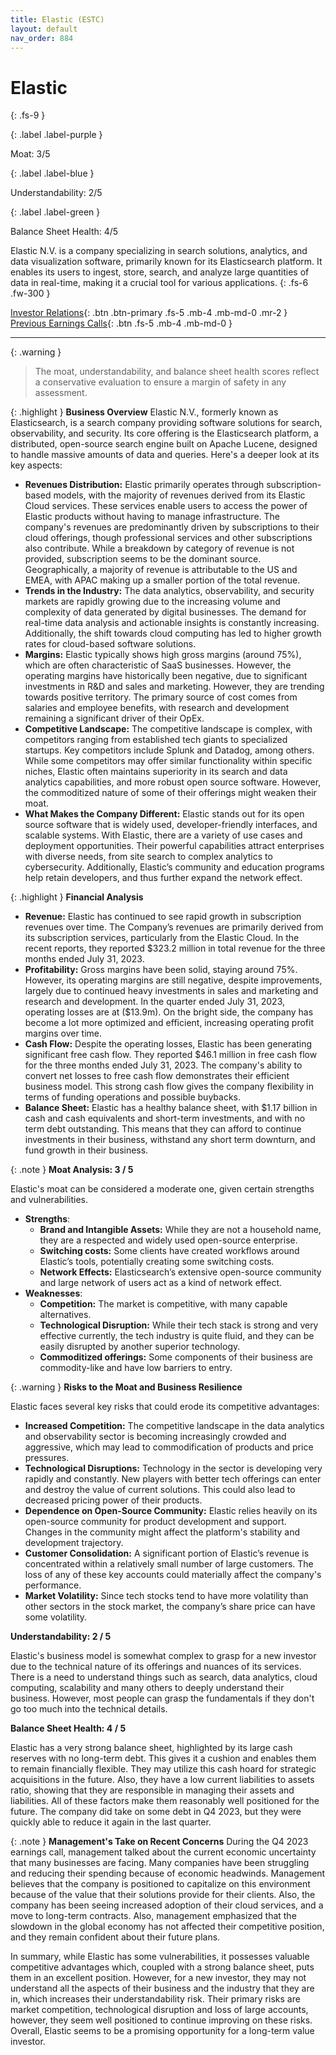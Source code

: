 ```yaml
---
title: Elastic (ESTC)
layout: default
nav_order: 884
---
```


# Elastic
{: .fs-9 }

{: .label .label-purple }

Moat: 3/5

{: .label .label-blue }

Understandability: 2/5

{: .label .label-green }

Balance Sheet Health: 4/5

Elastic N.V. is a company specializing in search solutions, analytics, and data visualization software, primarily known for its Elasticsearch platform. It enables its users to ingest, store, search, and analyze large quantities of data in real-time, making it a crucial tool for various applications.
{: .fs-6 .fw-300 }

[Investor Relations](https://www.google.com/search?q=ESTC+investor+relations){: .btn .btn-primary .fs-5 .mb-4 .mb-md-0 .mr-2 }
[Previous Earnings Calls](https://discountingcashflows.com/company/ESTC/transcripts/){: .btn .fs-5 .mb-4 .mb-md-0 }

---

{: .warning }
>The moat, understandability, and balance sheet health scores reflect a conservative evaluation to ensure a margin of safety in any assessment.



{: .highlight }
**Business Overview**
Elastic N.V., formerly known as Elasticsearch, is a search company providing software solutions for search, observability, and security. Its core offering is the Elasticsearch platform, a distributed, open-source search engine built on Apache Lucene, designed to handle massive amounts of data and queries. Here's a deeper look at its key aspects:

*   **Revenues Distribution:**  Elastic primarily operates through subscription-based models, with the majority of revenues derived from its Elastic Cloud services. These services enable users to access the power of Elastic products without having to manage infrastructure. The company's revenues are predominantly driven by subscriptions to their cloud offerings, though professional services and other subscriptions also contribute. While a breakdown by category of revenue is not provided, subscription seems to be the dominant source. Geographically, a majority of revenue is attributable to the US and EMEA, with APAC making up a smaller portion of the total revenue.
*   **Trends in the Industry:** The data analytics, observability, and security markets are rapidly growing due to the increasing volume and complexity of data generated by digital businesses. The demand for real-time data analysis and actionable insights is constantly increasing. Additionally, the shift towards cloud computing has led to higher growth rates for cloud-based software solutions.
*   **Margins:** Elastic typically shows high gross margins (around 75%), which are often characteristic of SaaS businesses. However, the operating margins have historically been negative, due to significant investments in R&D and sales and marketing. However, they are trending towards positive territory. The primary source of cost comes from salaries and employee benefits, with research and development remaining a significant driver of their OpEx.
*   **Competitive Landscape:** The competitive landscape is complex, with competitors ranging from established tech giants to specialized startups. Key competitors include Splunk and Datadog, among others. While some competitors may offer similar functionality within specific niches, Elastic often maintains superiority in its search and data analytics capabilities, and more robust open source software. However, the commoditized nature of some of their offerings might weaken their moat.
*   **What Makes the Company Different:** Elastic stands out for its open source software that is widely used, developer-friendly interfaces, and scalable systems. With Elastic, there are a variety of use cases and deployment opportunities. Their powerful capabilities attract enterprises with diverse needs, from site search to complex analytics to cybersecurity. Additionally, Elastic’s community and education programs help retain developers, and thus further expand the network effect.

{: .highlight }
**Financial Analysis**

*   **Revenue:** Elastic has continued to see rapid growth in subscription revenues over time. The Company’s revenues are primarily derived from its subscription services, particularly from the Elastic Cloud. In the recent reports, they reported $323.2 million in total revenue for the three months ended July 31, 2023.
*   **Profitability:** Gross margins have been solid, staying around 75%. However, its operating margins are still negative, despite improvements, largely due to continued heavy investments in sales and marketing and research and development. In the quarter ended July 31, 2023, operating losses are at ($13.9m). On the bright side, the company has become a lot more optimized and efficient, increasing operating profit margins over time.
*   **Cash Flow:** Despite the operating losses, Elastic has been generating significant free cash flow. They reported $46.1 million in free cash flow for the three months ended July 31, 2023. The company's ability to convert net losses to free cash flow demonstrates their efficient business model. This strong cash flow gives the company flexibility in terms of funding operations and possible buybacks.
*   **Balance Sheet:** Elastic has a healthy balance sheet, with $1.17 billion in cash and cash equivalents and short-term investments, and with no term debt outstanding. This means that they can afford to continue investments in their business, withstand any short term downturn, and fund growth in their business.

{: .note }
**Moat Analysis: 3 / 5**

Elastic's moat can be considered a moderate one, given certain strengths and vulnerabilities.

*   **Strengths**:
    *   **Brand and Intangible Assets:** While they are not a household name, they are a respected and widely used open-source enterprise.
    *   **Switching costs:** Some clients have created workflows around Elastic’s tools, potentially creating some switching costs.
    *   **Network Effects:** Elasticsearch’s extensive open-source community and large network of users act as a kind of network effect.
*  **Weaknesses**:
   *   **Competition:** The market is competitive, with many capable alternatives.
   *   **Technological Disruption:** While their tech stack is strong and very effective currently, the tech industry is quite fluid, and they can be easily disrupted by another superior technology.
   *    **Commoditized offerings:** Some components of their business are commodity-like and have low barriers to entry.

{: .warning }
**Risks to the Moat and Business Resilience**

Elastic faces several key risks that could erode its competitive advantages:

*  **Increased Competition:** The competitive landscape in the data analytics and observability sector is becoming increasingly crowded and aggressive, which may lead to commodification of products and price pressures.
 *   **Technological Disruptions:** Technology in the sector is developing very rapidly and constantly. New players with better tech offerings can enter and destroy the value of current solutions. This could also lead to decreased pricing power of their products.
*    **Dependence on Open-Source Community:** Elastic relies heavily on its open-source community for product development and support. Changes in the community might affect the platform's stability and development trajectory.
*    **Customer Consolidation:** A significant portion of Elastic’s revenue is concentrated within a relatively small number of large customers. The loss of any of these key accounts could materially affect the company's performance.
*    **Market Volatility:** Since tech stocks tend to have more volatility than other sectors in the stock market, the company’s share price can have some volatility.

**Understandability: 2 / 5**

Elastic's business model is somewhat complex to grasp for a new investor due to the technical nature of its offerings and nuances of its services. There is a need to understand things such as search, data analytics, cloud computing, scalability and many others to deeply understand their business. However, most people can grasp the fundamentals if they don't go too much into the technical details.

**Balance Sheet Health: 4 / 5**

Elastic has a very strong balance sheet, highlighted by its large cash reserves with no long-term debt. This gives it a cushion and enables them to remain financially flexible. They may utilize this cash hoard for strategic acquisitions in the future. Also, they have a low current liabilities to assets ratio, showing that they are responsible in managing their assets and liabilities. All of these factors make them reasonably well positioned for the future. The company did take on some debt in Q4 2023, but they were quickly able to reduce it again in the last quarter.

{: .note }
**Management's Take on Recent Concerns**
During the Q4 2023 earnings call, management talked about the current economic uncertainty that many businesses are facing. Many companies have been struggling and reducing their spending because of economic headwinds. Management believes that the company is positioned to capitalize on this environment because of the value that their solutions provide for their clients. Also, the company has been seeing increased adoption of their cloud services, and a move to long-term contracts. Also, management emphasized that the slowdown in the global economy has not affected their competitive position, and they remain confident about their future plans.

In summary, while Elastic has some vulnerabilities, it possesses valuable competitive advantages which, coupled with a strong balance sheet, puts them in an excellent position. However, for a new investor, they may not understand all the aspects of their business and the industry that they are in, which increases their understandability risk. Their primary risks are market competition, technological disruption and loss of large accounts, however, they seem well positioned to continue improving on these risks. Overall, Elastic seems to be a promising opportunity for a long-term value investor.